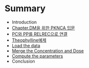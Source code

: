 # Summary
* Introduction
* [Chapter.DM을 위한 PKNCA 입문](README.md)
* [PC와 PP를 RELREC으로 연결](computing_nca_parameters_for_theophylline/pcc640_pp_b97crelrec_c73c_b85c_c5f0_acb0.md)
* [Theophylline예제](computing_nca_parameters_for_theophylline/README.md)
* [Load the data](load_the_data.md)
* [Merge the Concentration and Dose](merge_the_concentration_and_dose.md)
* [Compute the parameters](compute_the_parameters.md)
* Conclusion